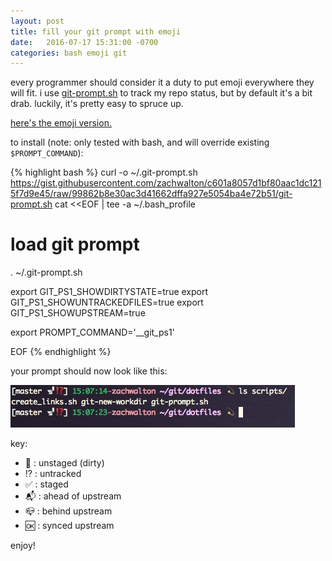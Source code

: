 ```yaml
---
layout: post
title: fill your git prompt with emoji
date:   2016-07-17 15:31:00 -0700
categories: bash emoji git
---
```


every programmer should consider it a duty to put emoji everywhere they will fit. i use [git-prompt.sh][git-prompt] to track my repo status, but by default it's a bit drab. luckily, it's pretty easy to spruce up.

[here's the emoji version.][git-prompt-emoji]

to install (note: only tested with bash, and will override existing `$PROMPT_COMMAND`):

{% highlight bash %}
curl -o ~/.git-prompt.sh https://gist.githubusercontent.com/zachwalton/c601a8057d1bf80aac1dc1215f7d9e45/raw/99862b8e30ac3d41662dffa927e5054ba4e72b51/git-prompt.sh
cat <<EOF | tee -a ~/.bash_profile
# load git prompt
. ~/.git-prompt.sh

export GIT_PS1_SHOWDIRTYSTATE=true
export GIT_PS1_SHOWUNTRACKEDFILES=true
export GIT_PS1_SHOWUPSTREAM=true

export PROMPT_COMMAND='__git_ps1'

EOF
{% endhighlight %}

your prompt should now look like this:

![emoji prompt](/images/prompt.jpg)

key:

* 🚽 : unstaged (dirty)
* ⁉️ : untracked
* ✅ : staged
* 📬 : ahead of upstream
* 📪 : behind upstream
* 🆗 : synced upstream

enjoy!

[git-prompt]: https://github.com/git/git/blob/master/contrib/completion/git-prompt.sh
[git-prompt-emoji]: https://gist.github.com/zachwalton/c601a8057d1bf80aac1dc1215f7d9e45
